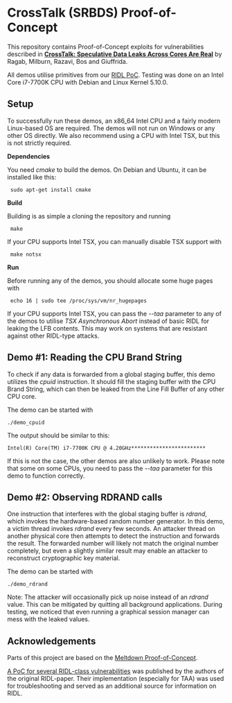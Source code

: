 # CrossTalk (SRBDS) Proof-of-Concept

This repository contains Proof-of-Concept exploits for vulnerabilities described in [**CrossTalk: Speculative Data Leaks Across Cores Are Real**](https://download.vusec.net/papers/crosstalk_sp21.pdf) by Ragab, Milburn, Razavi, Bos and Giuffrida.

All demos utilise primitives from our [RIDL PoC](https://github.com/tristan-hornetz/ridl).
Testing was done on an Intel Core i7-7700K CPU with Debian and Linux Kernel 5.10.0.

## Setup

To successfully run these demos, an x86_64 Intel CPU and a fairly modern Linux-based OS are required.
The demos will not run on Windows or any other OS directly. We also recommend using a CPU with Intel TSX, but this is not strictly required.  


**Dependencies**

You need _cmake_ to build the demos.
On Debian and Ubuntu, it can be installed like this:
<!-- prettier-ignore -->
```shell
 sudo apt-get install cmake
 ```
**Build**

Building is as simple a cloning the repository and running
```shell
 make
 ```
If your CPU supports Intel TSX, you can manually disable TSX support with
```shell
 make notsx
 ```

**Run**

Before running any of the demos, you should allocate some huge pages with
```shell
 echo 16 | sudo tee /proc/sys/vm/nr_hugepages
 ```

If your CPU supports Intel TSX, you can pass the _--taa_ parameter to any of the demos to
utilise _TSX Asynchronous Abort_ instead of basic RIDL for leaking the LFB contents. 
This may work on systems that are resistant against other RIDL-type attacks.


## Demo #1: Reading the CPU Brand String

To check if any data is forwarded from a global staging buffer,
this demo utilizes the _cpuid_ instruction. It should fill the staging buffer with the CPU Brand
String, which can then be leaked from the Line Fill Buffer of any
other CPU core.

The demo can be started with 
```shell
./demo_cpuid
 ```
The output should be similar to this:

```
Intel(R) Core(TM) i7-7700K CPU @ 4.20GHz************************
 ```

If this is not the case, the other demos are also unlikely to work. Please note
that some on some CPUs, you need to pass the _--taa_ parameter for this demo to function correctly.

## Demo #2: Observing RDRAND calls

One instruction that interferes with the global staging buffer is _rdrand_, which invokes the hardware-based
random number generator. In this demo, a victim thread invokes _rdrand_ every few seconds. 
An attacker thread on another physical core then attempts to detect the instruction and forwards the result.
The forwarded number will likely not match the original number completely, but even a slightly similar result
may enable an attacker to reconstruct cryptographic key material.

The demo can be started with 
```shell
./demo_rdrand
 ```

Note: The attacker will occasionally pick up noise instead of an _rdrand_ value. This can be mitigated by quitting all 
background applications. During testing, we noticed that even running a graphical session manager can
mess with the leaked values.

## Acknowledgements

Parts of this project are based on the [Meltdown Proof-of-Concept](https://github.com/IAIK/meltdown).  

[A PoC for several RIDL-class vulnerabilities](https://github.com/vusec/ridl) was published by the authors of the 
original RIDL-paper. Their implementation (especially for TAA) was used for troubleshooting and served as an additional source
for information on RIDL.
